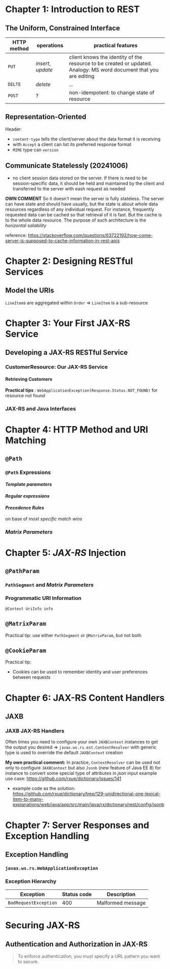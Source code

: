 # Chapter 1: Introduction to REST
## The Uniform, Constrained Interface

HTTP method | operations          | practical features  
------------|---------------------|-------------------------------------------------------------------------------------------------------------------
`PUT`       | *insert*, *update*  | client knows the identity of the resource to be created or updated. Analogy: MS word document that you are editing
`DELTE`     | *delete*            | ...
`POST`      | ?                   | non-idempotent: to change state of resource

## Representation-Oriented
Header:

* `content-type` tells the client/server about the data format it is receiving
* with `Accept` a client can list its preferred response format
* `MIME` type can `version`

## Communicate Statelessly (20241006)
 
 * no client session data stored on the server. If there is need to be session-specific data, it should be held and maintained by the client and transferred to the server with eash request as needed

**OWN COMMENT**
So it doesn't mean the server is fully stateless. The server can have state and should have usually, but the state is about whole data resources regardless of any individual request. For instance, frequently requested data can be cached so that retrieval of it is fast. But the cache is to the whole data resource. The purpose of such architecture is the *horizontal salability*

reference: https://stackoverflow.com/questions/63722192/how-come-server-is-supposed-to-cache-information-in-rest-apis

# Chapter 2: Designing RESTful Services
## Model the URIs
`LineItem`s are aggregated within `Order` => `LineItem` is a sub-resource

# Chapter 3: Your First JAX-RS Service
## Developing a JAX-RS RESTful Service
### CustomerResource: Our JAX-RS Service
#### Retrieving Customers
**Practical tips** : `WebApplicationException(Response.Status.NOT_FOUND)` for resource not found
### JAX-RS and Java Interfaces

# Chapter 4: HTTP Method and URI Matching
## `@Path`
### `@Path` Expressions
#### *Template parameters*
#### *Regular expressions*
#### *Precedence Rules*
on base of *most specific match wins*
### *Matrix Parameters*

# Chapter 5: *JAX-RS* Injection
## `@PathParam`
### `PathSegment` and *Matrix Parameters*
### Programmatic URI Information
`@Context UriInfo info`

## `@MatrixParam`
Practical tip: use either `PathSegment` or `@MatrixParam`, but not both

## `@CookieParam`
Practical tip: 
* Cookies can be used to remember identity and user preferences between requests

# Chapter 6: JAX-RS Content Handlers
## JAXB
### JAXB JAX-RS Handlers
Often times you need to configure your own `JAXBContext` instances to get the output you desired => `javax.ws.rs.ext.ContextResolver` with generic type is used to override the default `JAXBContext` creation

**My own practical comment:** In practice, `ContextResolver` can be used not only to configure `JAXBContext` but also `Jsonb` (new feature of Java EE 8) for instance to convert some special type of attributes in *json* input
example use case: https://github.com/rxue/dictionary/issues/141
- example code as the solution: https://github.com/rxue/dictionary/tree/129-unidirectional-one-lexical-item-to-many-explanations/web/java/app/src/main/java/rx/dictionary/rest/config/jsonb

# Chapter 7: Server Responses and Exception Handling
## Exception Handling
### `javax.ws.rs.WebApplicationException`
### Exception Hierarchy
Exception               | Status code   | Description
------------------------|---------------|---------------
`BadRequestException`   | 400           | Malformed message
# Securing JAX-RS
## Authentication and Authorization in JAX-RS
> To enforce authentication, you must specify a URL pattern you want to secure.
